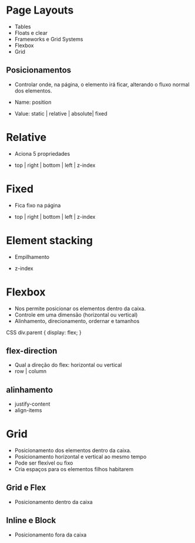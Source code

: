# Page Layouts

- Tables
- Floats e clear
- Frameworks e Grid Systems
- Flexbox
- Grid

## Posicionamentos

- Controlar onde, na página, o elemento irá ficar,
alterando o fluxo normal dos elementos.

- Name: position
- Value: static | relative | absolute| fixed

# Relative
- Aciona 5 propriedades

- top | right | bottom | left | z-index

# Fixed
- Fica fixo na página

- top | right | bottom | left | z-index

# Element stacking
- Empilhamento

- z-index

# Flexbox
- Nos permite posicionar os elementos dentro da caixa.
- Controle em uma dimensão (horizontal ou vertical)
- Alinhamento, direcionamento, ordernar e tamanhos

CSS
div.parent {
    display: flex;
}

## flex-direction
- Qual a direção do flex: horizontal ou vertical
- row | column

## alinhamento
- justify-content
- align-items

# Grid
- Posicionamento dos elementos dentro da caixa.
- Posicionamento horizontal e vertical ao mesmo tempo
- Pode ser flexível ou fixo
- Cria espaços para os elementos filhos habitarem

## Grid e Flex
- Posicionamento dentro da caixa

## Inline e Block
- Posicionamento fora da caixa
